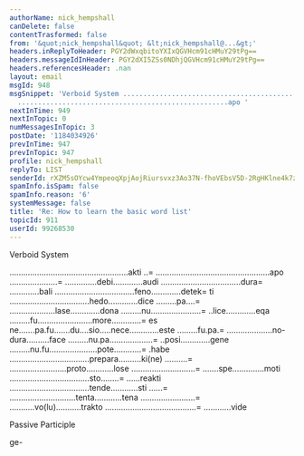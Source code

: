 ```yaml
---
authorName: nick_hempshall
canDelete: false
contentTrasformed: false
from: '&quot;nick_hempshall&quot; &lt;nick_hempshall@...&gt;'
headers.inReplyToHeader: PGY2dWxqbitoYXIxQGVHcm91cHMuY29tPg==
headers.messageIdInHeader: PGY2dXI5ZSs0NDhjQGVHcm91cHMuY29tPg==
headers.referencesHeader: .nan
layout: email
msgId: 948
msgSnippet: 'Verboid System ....................................................akti
  ....................................................apo '
nextInTime: 949
nextInTopic: 0
numMessagesInTopic: 3
postDate: '1184034926'
prevInTime: 947
prevInTopic: 947
profile: nick_hempshall
replyTo: LIST
senderId: rXZM5sOYcw4YmpeoqXpjAojRiursvxz3Ao37N-fhoVEbsV5D-2RgHKlne4k7z_8fxUSNZwQ1ZOaMvoeT1zHFL9NO5to4DciLvujHlU6aqk6cCVoc
spamInfo.isSpam: false
spamInfo.reason: '6'
systemMessage: false
title: 'Re: How to learn the basic word list'
topicId: 911
userId: 99268530
---
```


Verboid System

....................................................akti
..=
..................................................apo
.....................=
..............debi.............audi
...................................dura=
.............bali
...................................feno.............detek=
ti
...................................hedo.............dice
.........pa....=
....................lase.............dona
.........nu......................=
..lice.............eqa
.........fu........................more.............=
es
ne.......pa.fu.......du....sio.....nece.............este
.........fu.pa.=
....................no-dura..........face
.........nu.pa...................=
..posi.............gene
.........nu.fu.....................pote............=
.habe
...................................prepara..........ki(ne)
..........=
.........................proto............lose
............................=
.......spe..............moti
...................................sto........=
......reakti
...................................tende............sti
......=
.............................tenta............tena
........................=
...........vo(lu)...........trakto
........................................=
............vide

Passive Participle 

ge-





